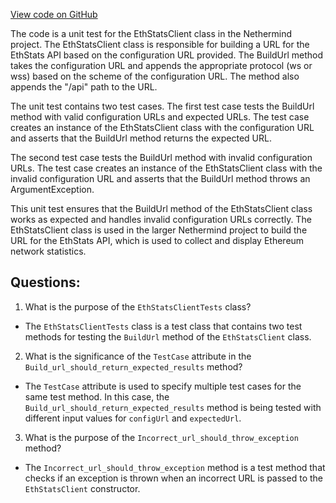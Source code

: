 [View code on GitHub](https://github.com/nethermindeth/nethermind/Nethermind.EthStats.Test/EthStatsClientTests.cs)

The code is a unit test for the EthStatsClient class in the Nethermind project. The EthStatsClient class is responsible for building a URL for the EthStats API based on the configuration URL provided. The BuildUrl method takes the configuration URL and appends the appropriate protocol (ws or wss) based on the scheme of the configuration URL. The method also appends the "/api" path to the URL.

The unit test contains two test cases. The first test case tests the BuildUrl method with valid configuration URLs and expected URLs. The test case creates an instance of the EthStatsClient class with the configuration URL and asserts that the BuildUrl method returns the expected URL.

The second test case tests the BuildUrl method with invalid configuration URLs. The test case creates an instance of the EthStatsClient class with the invalid configuration URL and asserts that the BuildUrl method throws an ArgumentException.

This unit test ensures that the BuildUrl method of the EthStatsClient class works as expected and handles invalid configuration URLs correctly. The EthStatsClient class is used in the larger Nethermind project to build the URL for the EthStats API, which is used to collect and display Ethereum network statistics.
## Questions: 
 1. What is the purpose of the `EthStatsClientTests` class?
- The `EthStatsClientTests` class is a test class that contains two test methods for testing the `BuildUrl` method of the `EthStatsClient` class.

2. What is the significance of the `TestCase` attribute in the `Build_url_should_return_expected_results` method?
- The `TestCase` attribute is used to specify multiple test cases for the same test method. In this case, the `Build_url_should_return_expected_results` method is being tested with different input values for `configUrl` and `expectedUrl`.

3. What is the purpose of the `Incorrect_url_should_throw_exception` method?
- The `Incorrect_url_should_throw_exception` method is a test method that checks if an exception is thrown when an incorrect URL is passed to the `EthStatsClient` constructor.